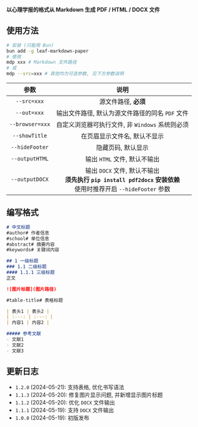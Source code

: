 **以心理学报的格式从 Markdown 生成 PDF / HTML / DOCX 文件**

## 使用方法
```bash
# 安装 (只能用 Bun)
bun add -g leaf-markdown-paper
# 使用
mdp xxx # Markdown 文件路径
# 或
mdp --src=xxx # 其他均为可选参数, 见下方参数说明
```

| 参数 | 说明 |
| :---: | :---: |
| `--src=xxx` | 源文件路径, **必须** |
| `--out=xxx` | 输出文件路径, 默认为源文件路径的同名 `PDF` 文件 |
| `--browser=xxx` | 自定义浏览器可执行文件, 非 `Windows` 系统则必须 |
| `--showTitle` | 在页眉显示文件名, 默认不显示 |
| `--hideFooter` | 隐藏页码, 默认显示 |
| `--outputHTML` | 输出 `HTML` 文件, 默认不输出 |
| `--outputDOCX` | 输出 `DOCX` 文件, 默认不输出<br>**须先执行 `pip install pdf2docx` 安装依赖**<br>使用时推荐开启 `--hideFooter` 参数 |

## 编写格式
```markdown
# 中文标题
#author# 作者信息
#school# 单位信息
#abstract# 摘要内容
#keywords# 关键词内容

## 1 一级标题
### 1.1 二级标题
#### 1.1.1 三级标题
正文

![图片标题](图片路径)

#table-title# 表格标题

| 表头1 | 表头2 |
| :---: | :---: |
| 内容1 | 内容2 |

##### 参考文献
- 文献1
- 文献2
- 文献3
```

## 更新日志
- `1.2.0` (2024-05-21): 支持表格, 优化书写语法
- `1.1.3` (2024-05-20): 修复图片显示问题, 并新增显示图片标题
- `1.1.2` (2024-05-20): 优化 `DOCX` 文件输出
- `1.1.1` (2024-05-19): 支持 `DOCX` 文件输出
- `1.0.0` (2024-05-19): 初版发布